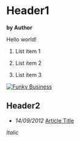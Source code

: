 <!-- comment -->
# Header1 
__by Author__

Hello world! 

1. List item 1 

2. List item 2 

3. List item 3 

[![Funky Business](/images/contents/logo.png "alt text")](/)

## Header2 
- *14/09/2012* [Article Title](/article-link) 

*Italic*
